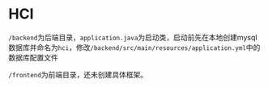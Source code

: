 # HCI

`/backend`为后端目录，`application.java`为启动类，启动前先在本地创建mysql数据库并命名为`hci`，修改`/backend/src/main/resources/application.yml`中的数据库配置文件

`/frontend`为前端目录，还未创建具体框架。
